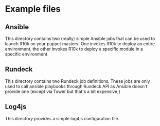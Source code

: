 # Example files

## Ansible

This directory contains two (really) simple Ansible jobs that can be used to launch R10k on your puppet masters. One invokes R10k to deploy an entire environment, the other invokes R10k to deploy a specific module in a specific environment.


## Rundeck

This directory contains two Rundeck job definitions. These jobs are only used to call ansible playbooks through Rundeck API as Ansible doesn't provide one (except via Tower but that's a bit expensive;)


## Log4js

This directory provides a simple log4js configuration file.
